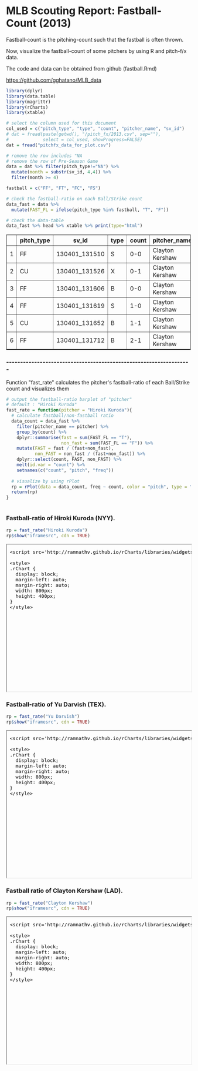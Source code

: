 MLB Scouting Report: Fastball-Count (2013)
========================================================



Fastball-count is the pitching-count such that the fastball is often thrown.

Now, visualize the fastball-count of some pitchers by using R and pitch-f/x data.

The code and data can be obtained from github (fastball.Rmd)

https://github.com/gghatano/MLB_data


```r
library(dplyr)
library(data.table)
library(magrittr)
library(rCharts)
library(xtable)

# select the column used for this document
col_used = c("pitch_type", "type", "count", "pitcher_name", "sv_id")
# dat = fread(paste(getwd(), "/pitch_fx/2013.csv", sep=""), 
#             select = col_used, showProgress=FALSE) 
dat = fread("pitchfx_data_for_plot.csv")

# remove the row includes "NA
# remove the row of Pre-Season Game
data = dat %>% filter(pitch_type!="NA") %>% 
  mutate(month = substr(sv_id, 4,4)) %>% 
  filter(month >= 4)

fastball = c("FF", "FT", "FC", "FS")

# check the fastball-ratio on each Ball/Strike count
data_fast = data %>% 
  mutate(FAST_FL = ifelse(pitch_type %in% fastball, "T", "F")) 

# check the data-table
data_fast %>% head %>% xtable %>% print(type="html")
```

<!-- html table generated in R 3.0.2 by xtable 1.7-3 package -->
<!-- Mon Mar 24 07:30:58 2014 -->
<TABLE border=1>
<TR> <TH>  </TH> <TH> pitch_type </TH> <TH> sv_id </TH> <TH> type </TH> <TH> count </TH> <TH> pitcher_name </TH> <TH> month </TH> <TH> FAST_FL </TH>  </TR>
  <TR> <TD align="right"> 1 </TD> <TD> FF </TD> <TD> 130401_131510 </TD> <TD> S </TD> <TD> 0-0 </TD> <TD> Clayton Kershaw </TD> <TD> 4 </TD> <TD> T </TD> </TR>
  <TR> <TD align="right"> 2 </TD> <TD> CU </TD> <TD> 130401_131526 </TD> <TD> X </TD> <TD> 0-1 </TD> <TD> Clayton Kershaw </TD> <TD> 4 </TD> <TD> F </TD> </TR>
  <TR> <TD align="right"> 3 </TD> <TD> FF </TD> <TD> 130401_131606 </TD> <TD> B </TD> <TD> 0-0 </TD> <TD> Clayton Kershaw </TD> <TD> 4 </TD> <TD> T </TD> </TR>
  <TR> <TD align="right"> 4 </TD> <TD> FF </TD> <TD> 130401_131619 </TD> <TD> S </TD> <TD> 1-0 </TD> <TD> Clayton Kershaw </TD> <TD> 4 </TD> <TD> T </TD> </TR>
  <TR> <TD align="right"> 5 </TD> <TD> CU </TD> <TD> 130401_131652 </TD> <TD> B </TD> <TD> 1-1 </TD> <TD> Clayton Kershaw </TD> <TD> 4 </TD> <TD> F </TD> </TR>
  <TR> <TD align="right"> 6 </TD> <TD> FF </TD> <TD> 130401_131712 </TD> <TD> B </TD> <TD> 2-1 </TD> <TD> Clayton Kershaw </TD> <TD> 4 </TD> <TD> T </TD> </TR>
   </TABLE>



### ------------------------------------------------------------------
Function "fast_rate" calculates the pitcher's fastball-ratio of each Ball/Strike count and visualizes them

```r
# output the fastball-ratio barplot of "pitcher"
# default : "Hiroki Kuroda"
fast_rate = function(pitcher = "Hiroki Kuroda"){
  # calculate fastball/non-fastball ratio 
  data_count = data_fast %>% 
    filter(pitcher_name == pitcher) %>% 
    group_by(count) %>% 
    dplyr::summarise(fast = sum(FAST_FL == "T"), 
                     non_fast = sum(FAST_FL == "F")) %>% 
    mutate(FAST = fast / (fast+non_fast), 
           non_FAST = non_fast / (fast+non_fast)) %>% 
    dplyr::select(count, FAST, non_FAST) %>% 
    melt(id.var = "count") %>% 
    setnames(c("count", "pitch", "freq"))
  
  # visualize by using rPlot
  rp = rPlot(data = data_count, freq ~ count, color = "pitch", type = "bar")
  return(rp)
}
  
```


### Fastball-ratio of Hiroki Kuroda (NYY).

```r
rp = fast_rate("Hiroki Kuroda")
rp$show("iframesrc", cdn = TRUE)
```

<iframe srcdoc='
&lt;!doctype HTML&gt;
&lt;meta charset = &#039;utf-8&#039;&gt;
&lt;html&gt;
  &lt;head&gt;
    
    &lt;script src=&#039;http://ramnathv.github.io/rCharts/libraries/widgets/polycharts/js/polychart2.standalone.js&#039; type=&#039;text/javascript&#039;&gt;&lt;/script&gt;
    
    &lt;style&gt;
    .rChart {
      display: block;
      margin-left: auto; 
      margin-right: auto;
      width: 800px;
      height: 400px;
    }  
    &lt;/style&gt;
    
  &lt;/head&gt;
  &lt;body&gt;
    &lt;div id=&#039;chart5ec4e4b3af3&#039; class=&#039;rChart polycharts&#039;&gt;&lt;/div&gt;  
    
    &lt;script type=&#039;text/javascript&#039;&gt;
    var chartParams = {
 &quot;dom&quot;: &quot;chart5ec4e4b3af3&quot;,
&quot;width&quot;:    800,
&quot;height&quot;:    400,
&quot;layers&quot;: [
 {
 &quot;x&quot;: &quot;count&quot;,
&quot;y&quot;: &quot;freq&quot;,
&quot;data&quot;: {
 &quot;count&quot;: [ &quot;0-0&quot;, &quot;0-1&quot;, &quot;0-2&quot;, &quot;1-0&quot;, &quot;1-1&quot;, &quot;1-2&quot;, &quot;2-0&quot;, &quot;2-1&quot;, &quot;2-2&quot;, &quot;3-0&quot;, &quot;3-1&quot;, &quot;3-2&quot;, &quot;0-0&quot;, &quot;0-1&quot;, &quot;0-2&quot;, &quot;1-0&quot;, &quot;1-1&quot;, &quot;1-2&quot;, &quot;2-0&quot;, &quot;2-1&quot;, &quot;2-2&quot;, &quot;3-0&quot;, &quot;3-1&quot;, &quot;3-2&quot; ],
&quot;pitch&quot;: [ &quot;FAST&quot;, &quot;FAST&quot;, &quot;FAST&quot;, &quot;FAST&quot;, &quot;FAST&quot;, &quot;FAST&quot;, &quot;FAST&quot;, &quot;FAST&quot;, &quot;FAST&quot;, &quot;FAST&quot;, &quot;FAST&quot;, &quot;FAST&quot;, &quot;non_FAST&quot;, &quot;non_FAST&quot;, &quot;non_FAST&quot;, &quot;non_FAST&quot;, &quot;non_FAST&quot;, &quot;non_FAST&quot;, &quot;non_FAST&quot;, &quot;non_FAST&quot;, &quot;non_FAST&quot;, &quot;non_FAST&quot;, &quot;non_FAST&quot;, &quot;non_FAST&quot; ],
&quot;freq&quot;: [ 0.17032, 0.36019, 0.50336, 0.2082, 0.32402, 0.48026, 0.15888, 0.14035, 0.32886, 0.18182, 0.076923, 0.18978, 0.82968, 0.63981, 0.49664, 0.7918, 0.67598, 0.51974, 0.84112, 0.85965, 0.67114, 0.81818, 0.92308, 0.81022 ] 
},
&quot;facet&quot;: null,
&quot;color&quot;: &quot;pitch&quot;,
&quot;type&quot;: &quot;bar&quot; 
} 
],
&quot;facet&quot;: [],
&quot;guides&quot;: [],
&quot;coord&quot;: [],
&quot;id&quot;: &quot;chart5ec4e4b3af3&quot; 
}
    _.each(chartParams.layers, function(el){
        el.data = polyjs.data(el.data)
    })
    var graph_chart5ec4e4b3af3 = polyjs.chart(chartParams);
&lt;/script&gt;
    
  &lt;/body&gt;
&lt;/html&gt;
' scrolling='no' seamless class='rChart 
polycharts
 '
id=iframe-
chart5ec4e4b3af3
></iframe>
<style>iframe.rChart{ width: 100%; height: 400px;}</style>


### Fastball-ratio of Yu Darvish (TEX).

```r
rp = fast_rate("Yu Darvish")
rp$show("iframesrc", cdn = TRUE)
```

<iframe srcdoc='
&lt;!doctype HTML&gt;
&lt;meta charset = &#039;utf-8&#039;&gt;
&lt;html&gt;
  &lt;head&gt;
    
    &lt;script src=&#039;http://ramnathv.github.io/rCharts/libraries/widgets/polycharts/js/polychart2.standalone.js&#039; type=&#039;text/javascript&#039;&gt;&lt;/script&gt;
    
    &lt;style&gt;
    .rChart {
      display: block;
      margin-left: auto; 
      margin-right: auto;
      width: 800px;
      height: 400px;
    }  
    &lt;/style&gt;
    
  &lt;/head&gt;
  &lt;body&gt;
    &lt;div id=&#039;chart5ec419bfdf5&#039; class=&#039;rChart polycharts&#039;&gt;&lt;/div&gt;  
    
    &lt;script type=&#039;text/javascript&#039;&gt;
    var chartParams = {
 &quot;dom&quot;: &quot;chart5ec419bfdf5&quot;,
&quot;width&quot;:    800,
&quot;height&quot;:    400,
&quot;layers&quot;: [
 {
 &quot;x&quot;: &quot;count&quot;,
&quot;y&quot;: &quot;freq&quot;,
&quot;data&quot;: {
 &quot;count&quot;: [ &quot;0-0&quot;, &quot;0-1&quot;, &quot;0-2&quot;, &quot;1-0&quot;, &quot;1-1&quot;, &quot;1-2&quot;, &quot;2-0&quot;, &quot;2-1&quot;, &quot;2-2&quot;, &quot;3-0&quot;, &quot;3-1&quot;, &quot;3-2&quot;, &quot;0-0&quot;, &quot;0-1&quot;, &quot;0-2&quot;, &quot;1-0&quot;, &quot;1-1&quot;, &quot;1-2&quot;, &quot;2-0&quot;, &quot;2-1&quot;, &quot;2-2&quot;, &quot;3-0&quot;, &quot;3-1&quot;, &quot;3-2&quot; ],
&quot;pitch&quot;: [ &quot;FAST&quot;, &quot;FAST&quot;, &quot;FAST&quot;, &quot;FAST&quot;, &quot;FAST&quot;, &quot;FAST&quot;, &quot;FAST&quot;, &quot;FAST&quot;, &quot;FAST&quot;, &quot;FAST&quot;, &quot;FAST&quot;, &quot;FAST&quot;, &quot;non_FAST&quot;, &quot;non_FAST&quot;, &quot;non_FAST&quot;, &quot;non_FAST&quot;, &quot;non_FAST&quot;, &quot;non_FAST&quot;, &quot;non_FAST&quot;, &quot;non_FAST&quot;, &quot;non_FAST&quot;, &quot;non_FAST&quot;, &quot;non_FAST&quot;, &quot;non_FAST&quot; ],
&quot;freq&quot;: [ 0.7331, 0.65714, 0.58929, 0.64722, 0.60504, 0.50746,   0.75, 0.45366, 0.29773, 0.97727, 0.76923, 0.20144, 0.2669, 0.34286, 0.41071, 0.35278, 0.39496, 0.49254,   0.25, 0.54634, 0.70227, 0.022727, 0.23077, 0.79856 ] 
},
&quot;facet&quot;: null,
&quot;color&quot;: &quot;pitch&quot;,
&quot;type&quot;: &quot;bar&quot; 
} 
],
&quot;facet&quot;: [],
&quot;guides&quot;: [],
&quot;coord&quot;: [],
&quot;id&quot;: &quot;chart5ec419bfdf5&quot; 
}
    _.each(chartParams.layers, function(el){
        el.data = polyjs.data(el.data)
    })
    var graph_chart5ec419bfdf5 = polyjs.chart(chartParams);
&lt;/script&gt;
    
  &lt;/body&gt;
&lt;/html&gt;
' scrolling='no' seamless class='rChart 
polycharts
 '
id=iframe-
chart5ec419bfdf5
></iframe>
<style>iframe.rChart{ width: 100%; height: 400px;}</style>


### Fastball ratio of Clayton Kershaw (LAD).

```r
rp = fast_rate("Clayton Kershaw")
rp$show("iframesrc", cdn = TRUE)
```

<iframe srcdoc='
&lt;!doctype HTML&gt;
&lt;meta charset = &#039;utf-8&#039;&gt;
&lt;html&gt;
  &lt;head&gt;
    
    &lt;script src=&#039;http://ramnathv.github.io/rCharts/libraries/widgets/polycharts/js/polychart2.standalone.js&#039; type=&#039;text/javascript&#039;&gt;&lt;/script&gt;
    
    &lt;style&gt;
    .rChart {
      display: block;
      margin-left: auto; 
      margin-right: auto;
      width: 800px;
      height: 400px;
    }  
    &lt;/style&gt;
    
  &lt;/head&gt;
  &lt;body&gt;
    &lt;div id=&#039;chart5ec3ed2e466&#039; class=&#039;rChart polycharts&#039;&gt;&lt;/div&gt;  
    
    &lt;script type=&#039;text/javascript&#039;&gt;
    var chartParams = {
 &quot;dom&quot;: &quot;chart5ec3ed2e466&quot;,
&quot;width&quot;:    800,
&quot;height&quot;:    400,
&quot;layers&quot;: [
 {
 &quot;x&quot;: &quot;count&quot;,
&quot;y&quot;: &quot;freq&quot;,
&quot;data&quot;: {
 &quot;count&quot;: [ &quot;0-0&quot;, &quot;0-1&quot;, &quot;0-2&quot;, &quot;1-0&quot;, &quot;1-1&quot;, &quot;1-2&quot;, &quot;2-0&quot;, &quot;2-1&quot;, &quot;2-2&quot;, &quot;3-0&quot;, &quot;3-1&quot;, &quot;3-2&quot;, &quot;0-0&quot;, &quot;0-1&quot;, &quot;0-2&quot;, &quot;1-0&quot;, &quot;1-1&quot;, &quot;1-2&quot;, &quot;2-0&quot;, &quot;2-1&quot;, &quot;2-2&quot;, &quot;3-0&quot;, &quot;3-1&quot;, &quot;3-2&quot; ],
&quot;pitch&quot;: [ &quot;FAST&quot;, &quot;FAST&quot;, &quot;FAST&quot;, &quot;FAST&quot;, &quot;FAST&quot;, &quot;FAST&quot;, &quot;FAST&quot;, &quot;FAST&quot;, &quot;FAST&quot;, &quot;FAST&quot;, &quot;FAST&quot;, &quot;FAST&quot;, &quot;non_FAST&quot;, &quot;non_FAST&quot;, &quot;non_FAST&quot;, &quot;non_FAST&quot;, &quot;non_FAST&quot;, &quot;non_FAST&quot;, &quot;non_FAST&quot;, &quot;non_FAST&quot;, &quot;non_FAST&quot;, &quot;non_FAST&quot;, &quot;non_FAST&quot;, &quot;non_FAST&quot; ],
&quot;freq&quot;: [ 0.80199, 0.50429, 0.43284, 0.69497, 0.44762, 0.29444, 0.96296, 0.63699, 0.45614, 0.95833, 0.95082, 0.71523, 0.19801, 0.49571, 0.56716, 0.30503, 0.55238, 0.70556, 0.037037, 0.36301, 0.54386, 0.041667, 0.04918, 0.28477 ] 
},
&quot;facet&quot;: null,
&quot;color&quot;: &quot;pitch&quot;,
&quot;type&quot;: &quot;bar&quot; 
} 
],
&quot;facet&quot;: [],
&quot;guides&quot;: [],
&quot;coord&quot;: [],
&quot;id&quot;: &quot;chart5ec3ed2e466&quot; 
}
    _.each(chartParams.layers, function(el){
        el.data = polyjs.data(el.data)
    })
    var graph_chart5ec3ed2e466 = polyjs.chart(chartParams);
&lt;/script&gt;
    
  &lt;/body&gt;
&lt;/html&gt;
' scrolling='no' seamless class='rChart 
polycharts
 '
id=iframe-
chart5ec3ed2e466
></iframe>
<style>iframe.rChart{ width: 100%; height: 400px;}</style>


